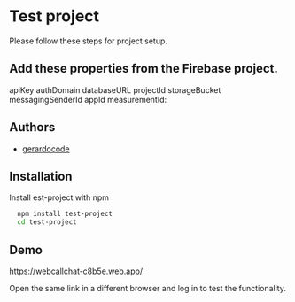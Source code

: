 
# Test project

Please follow these steps for project setup.

## Add these properties from the Firebase project.

apiKey
authDomain
databaseURL
projectId
storageBucket
messagingSenderId
appId
measurementId:



## Authors

- [gerardocode](https://www.github.com/gerardo)


## Installation

Install est-project with npm

```bash
  npm install test-project
  cd test-project
```
    
## Demo

https://webcallchat-c8b5e.web.app/

Open the same link in a different browser and log in to test the functionality.
